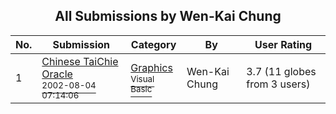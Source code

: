 ﻿<div align="center">

## All Submissions by Wen\-Kai Chung

</div>

No.  | Submission | Category | By   | User Rating
---- | ---------- | -------- | ---- | -----------
1 | [Chinese TaiChie Oracle<br /><sup>2002-08-04 07:14:06</sup>](https://github.com/Planet-Source-Code/wen-kai-chung-chinese-taichie-oracle__1-37600) | [Graphics<br /><sup>Visual Basic</sup>](../ByCategory/graphics__1-46.md) | Wen\-Kai Chung | 3.7 (11 globes from 3 users)
